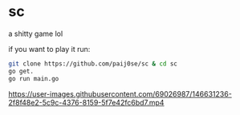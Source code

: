 <h1>sc</h1>

a shitty game lol

if you want to play it run:

```bash
git clone https://github.com/paij0se/sc & cd sc
go get.
go run main.go
```




https://user-images.githubusercontent.com/69026987/146631236-2f8f48e2-5c9c-4376-8159-5f7e42fc6bd7.mp4

